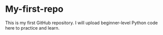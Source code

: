 # My-first-repo
This is my first GitHub repository. I will upload beginner-level Python code here to practice and learn.
